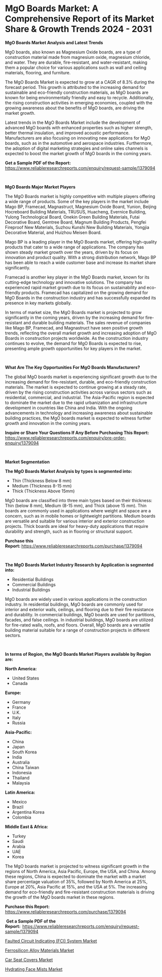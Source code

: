 <p><h1>MgO Boards Market: A Comprehensive Report of its Market Share & Growth Trends 2024 - 2031</h1></p><p><strong>MgO Boards Market Analysis and Latest Trends</strong></p>
<p><p>MgO boards, also known as Magnesium Oxide boards, are a type of construction material made from magnesium oxide, magnesium chloride, and water. They are durable, fire-resistant, and water-resistant, making them a popular choice for various applications such as wall and ceiling materials, flooring, and furniture.</p><p>The MgO Boards Market is expected to grow at a CAGR of 8.3% during the forecast period. This growth is attributed to the increasing demand for sustainable and eco-friendly construction materials, as MgO boards are known for being environmentally friendly and easy to recycle. Additionally, the rising construction activities in emerging economies, coupled with the growing awareness about the benefits of MgO boards, are driving the market growth.</p><p>Latest trends in the MgO Boards Market include the development of advanced MgO boards with enhanced properties such as higher strength, better thermal insulation, and improved acoustic performance. Manufacturers are also focusing on innovating new applications for MgO boards, such as in the automotive and aerospace industries. Furthermore, the adoption of digital marketing strategies and online sales channels is expected to boost the market growth of MgO boards in the coming years.</p></p>
<p><strong>Get a Sample PDF of the Report:&nbsp;</strong> <a href="https://www.reliableresearchreports.com/enquiry/request-sample/1379094">https://www.reliableresearchreports.com/enquiry/request-sample/1379094</a></p>
<p>&nbsp;</p>
<p><strong>MgO Boards Major Market Players</strong></p>
<p><p>The MgO Boards market is highly competitive with multiple players offering a wide range of products. Some of the key players in the market include Mago BP, Framecad, Magnastruct, Magnesium Oxide Board, Yunion, Beijing Hocreboard Building Materials, TRUSUS, Huacheng, Evernice Building, Yulong Technological Board, Onekin Green Building Materials, Futai Decorative Board, Gemtree Board, Magnum Building Products, Pengfei Fireproof New Materials, Suzhou Kunshi New Building Materials, Yongjia Decorative Material, and Huizhou Meisen Board.</p><p>Mago BP is a leading player in the MgO Boards market, offering high-quality products that cater to a wide range of applications. The company has shown steady market growth over the years, driven by its focus on innovation and product quality. With a strong distribution network, Mago BP has been able to reach a wide customer base and increase its market share significantly. </p><p>Framecad is another key player in the MgO Boards market, known for its cutting-edge technology and innovative solutions. The company has experienced rapid market growth due to its focus on sustainability and eco-friendly products. Framecad has capitalized on the growing demand for MgO Boards in the construction industry and has successfully expanded its presence in key markets globally.</p><p>In terms of market size, the MgO Boards market is projected to grow significantly in the coming years, driven by the increasing demand for fire-resistant and durable building materials. The sales revenue of companies like Mago BP, Framecad, and Magnastruct have seen positive growth trends, reflecting the overall market growth and increasing adoption of MgO Boards in construction projects worldwide. As the construction industry continues to evolve, the demand for MgO Boards is expected to rise, presenting ample growth opportunities for key players in the market.</p></p>
<p>&nbsp;</p>
<p><strong>What Are The Key Opportunities For MgO Boards Manufacturers?</strong></p>
<p><p>The global MgO boards market is experiencing significant growth due to the increasing demand for fire-resistant, durable, and eco-friendly construction materials. The market is expected to continue growing at a steady rate, driven by the rising construction activities across various sectors such as residential, commercial, and industrial. The Asia-Pacific region is expected to dominate the market due to the rapid urbanization and infrastructure development in countries like China and India. With the ongoing advancements in technology and increasing awareness about sustainable building practices, the MgO boards market is expected to witness further growth and innovation in the coming years.</p></p>
<p><strong>Inquire or Share Your Questions If Any Before Purchasing This Report:</strong> <a href="https://www.reliableresearchreports.com/enquiry/pre-order-enquiry/1379094">https://www.reliableresearchreports.com/enquiry/pre-order-enquiry/1379094</a></p>
<p>&nbsp;</p>
<p><strong>Market Segmentation</strong></p>
<p><strong>The MgO Boards Market Analysis by types is segmented into:</strong></p>
<p><ul><li>Thin (Thickness Below 8 mm)</li><li>Medium (Thickness 8-15 mm)</li><li>Thick (Thickness Above 15mm)</li></ul></p>
<p><p>MgO boards are classified into three main types based on their thickness: Thin (below 8 mm), Medium (8-15 mm), and Thick (above 15 mm). Thin boards are commonly used in applications where weight and space are a concern, such as in mobile homes or lightweight partitions. Medium boards are versatile and suitable for various interior and exterior construction projects. Thick boards are ideal for heavy-duty applications that require durability and strength, such as in flooring or structural support.</p></p>
<p><strong>Purchase this Report:&nbsp;</strong><a href="https://www.reliableresearchreports.com/purchase/1379094">https://www.reliableresearchreports.com/purchase/1379094</a></p>
<p>&nbsp;</p>
<p><strong>The MgO Boards Market Industry Research by Application is segmented into:</strong></p>
<p><ul><li>Residential Buildings</li><li>Commercial Buildings</li><li>Industrial Buildings</li></ul></p>
<p><p>MgO boards are widely used in various applications in the construction industry. In residential buildings, MgO boards are commonly used for interior and exterior walls, ceilings, and flooring due to their fire resistance and durability. In commercial buildings, MgO boards are used for partitions, facades, and false ceilings. In industrial buildings, MgO boards are utilized for fire-rated walls, roofs, and floors. Overall, MgO boards are a versatile building material suitable for a range of construction projects in different sectors.</p></p>
<p>&nbsp;</p>
<p><strong>In terms of Region, the MgO Boards Market Players available by Region are:</strong></p>
<p>
    <p> <strong> North America: </strong>
        <ul>
            <li>United States</li>
            <li>Canada</li>
        </ul>
        </p> 
    <p> <strong> Europe: </strong>
        <ul>
            <li>Germany</li>
            <li>France</li>
            <li>U.K.</li>
            <li>Italy</li>
            <li>Russia</li>
        </ul>
        </p> 
    <p> <strong> Asia-Pacific: </strong>
        <ul>
            <li>China</li>
            <li>Japan</li>
            <li>South Korea</li>
            <li>India</li>
            <li>Australia</li>
            <li>China Taiwan</li>
            <li>Indonesia</li>
            <li>Thailand</li>
            <li>Malaysia</li>
        </ul>
        </p> 
    <p> <strong> Latin America: </strong>
        <ul>
            <li>Mexico</li>
            <li>Brazil</li>
            <li>Argentina Korea</li>
            <li>Colombia</li>
        </ul>
        </p> 
    <p> <strong> Middle East & Africa: </strong>
        <ul>
            <li>Turkey</li>
            <li>Saudi</li>
            <li>Arabia</li>
            <li>UAE</li>
            <li>Korea</li>
        </ul>
    </p>
    </p>
<p><p>The MgO boards market is projected to witness significant growth in the regions of North America, Asia Pacific, Europe, the USA, and China. Among these regions, China is expected to dominate the market with a market share percentage valuation of 35%, followed by North America at 25%, Europe at 20%, Asia Pacific at 15%, and the USA at 5%. The increasing demand for eco-friendly and fire-resistant construction materials is driving the growth of the MgO boards market in these regions.</p></p>
<p><strong>Purchase this Report: </strong><a href="https://www.reliableresearchreports.com/purchase/1379094">https://www.reliableresearchreports.com/purchase/1379094</a></p>
<p>&nbsp;<strong>Get a Sample PDF of the Report:&nbsp;&nbsp;</strong><a href="https://www.reliableresearchreports.com/enquiry/request-sample/1379094">https://www.reliableresearchreports.com/enquiry/request-sample/1379094</a></p>
<p><strong></strong></p>
<p><p><a href="https://view.publitas.com/reportprime-1/faulted-circuit-indicating-fci-system-market-offer-valuable-insights-into-market-size-market-share-market-trends-and-projections-spanning-from-2023-to-2030/">Faulted Circuit Indicating (FCI) System Market</a></p><p><a href="https://view.publitas.com/reportprime-1/ferrosilicon-alloy-materials-market-research-report-unlocks-analysis-on-the-market-financial-status-market-size-and-market-revenue-upto-2030/">Ferrosilicon Alloy Materials Market</a></p><p><a href="https://zircon-bluebell-299.notion.site/Global-Car-Seat-Covers-Market-by-Types-Applications-and-Major-Players-with-Regional-Growth-Rate-A-c70f2e8e6a4f4049bec21c512e400fb0">Car Seat Covers Market</a></p><p><a href="https://view.publitas.com/reportprime-1/hydrating-face-mists-market-size-evaluating-its-market-trends-growth-and-projections-2023-2030/">Hydrating Face Mists Market</a></p></p>